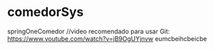 # comedorSys
springOneComedor //video recomendado para usar Git: https://www.youtube.com/watch?v=jB9OgUYjnvw
eumcbeihcbeicbe
